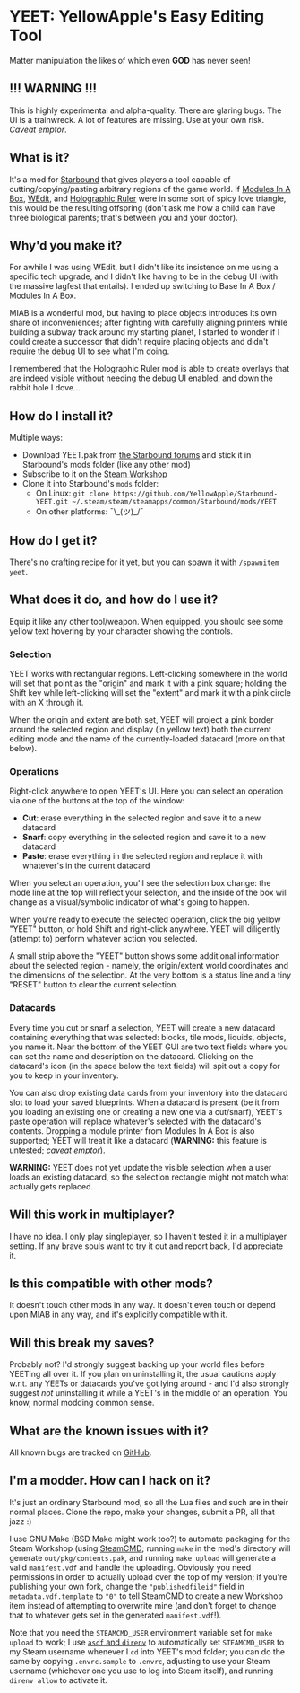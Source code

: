 # YEET: YellowApple's Easy Editing Tool

Matter manipulation the likes of which even **GOD** has never seen!

## !!! WARNING !!!

This is highly experimental and alpha-quality.  There are glaring
bugs.  The UI is a trainwreck.  A lot of features are missing.  Use at
your own risk.  *Caveat emptor*.

## What is it?

It's a mod for [Starbound](https://playstarbound.com/) that gives
players a tool capable of cutting/copying/pasting arbitrary regions of
the game world.  If [Modules In A
Box](https://steamcommunity.com/sharedfiles/filedetails/?id=729456260),
[WEdit](https://steamcommunity.com/sharedfiles/filedetails/?id=734859295),
and [Holographic
Ruler](https://steamcommunity.com/sharedfiles/filedetails/?id=743604545)
were in some sort of spicy love triangle, this would be the resulting
offspring (don't ask me how a child can have three biological parents;
that's between you and your doctor).

## Why'd you make it?

For awhile I was using WEdit, but I didn't like its insistence on me
using a specific tech upgrade, and I didn't like having to be in the
debug UI (with the massive lagfest that entails).  I ended up
switching to Base In A Box / Modules In A Box.

MIAB is a wonderful mod, but having to place objects introduces its
own share of inconveniences; after fighting with carefully aligning
printers while building a subway track around my starting planet, I
started to wonder if I could create a successor that didn't require
placing objects and didn't require the debug UI to see what I'm doing.

I remembered that the Holographic Ruler mod is able to create overlays
that are indeed visible without needing the debug UI enabled, and down
the rabbit hole I dove...

## How do I install it?

Multiple ways:

- Download YEET.pak from [the Starbound
  forums](https://community.playstarbound.com/resources/yeet-yellowapples-easy-editing-tool.6242/)
  and stick it in Starbound's mods folder (like any other mod)
- Subscribe to it on the [Steam
  Workshop](https://steamcommunity.com/sharedfiles/filedetails/?id=2943033037)
- Clone it into Starbound's `mods` folder:
  - On Linux: `git clone
    https://github.com/YellowApple/Starbound-YEET.git
    ~/.steam/steam/steamapps/common/Starbound/mods/YEET`
  - On other platforms: ¯\\\_(ツ)_/¯


## How do I get it?

There's no crafting recipe for it yet, but you can spawn it with
`/spawnitem yeet`.

## What does it do, and how do I use it?

Equip it like any other tool/weapon.  When equipped, you should see
some yellow text hovering by your character showing the controls.

### Selection

YEET works with rectangular regions.  Left-clicking somewhere in the
world will set that point as the "origin" and mark it with a pink
square; holding the Shift key while left-clicking will set the
"extent" and mark it with a pink circle with an X through it.

When the origin and extent are both set, YEET will project a pink
border around the selected region and display (in yellow text) both
the current editing mode and the name of the currently-loaded datacard
(more on that below).

### Operations

Right-click anywhere to open YEET's UI.  Here you can select an
operation via one of the buttons at the top of the window:

- **Cut**: erase everything in the selected region and save it to a
  new datacard
- **Snarf**: copy everything in the selected region and save it to a
  new datacard
- **Paste**: erase everything in the selected region and replace it
  with whatever's in the current datacard

When you select an operation, you'll see the selection box change: the
mode line at the top will reflect your selection, and the inside of
the box will change as a visual/symbolic indicator of what's going to
happen.

When you're ready to execute the selected operation, click the big
yellow "YEET" button, or hold Shift and right-click anywhere.  YEET
will diligently (attempt to) perform whatever action you selected.

A small strip above the "YEET" button shows some additional
information about the selected region - namely, the origin/extent
world coordinates and the dimensions of the selection.  At the very
bottom is a status line and a tiny "RESET" button to clear the current
selection.

### Datacards

Every time you cut or snarf a selection, YEET will create a new
datacard containing everything that was selected: blocks, tile mods,
liquids, objects, you name it.  Near the bottom of the YEET GUI are
two text fields where you can set the name and description on the
datacard.  Clicking on the datacard's icon (in the space below the
text fields) will spit out a copy for you to keep in your inventory.

You can also drop existing data cards from your inventory into the
datacard slot to load your saved blueprints.  When a datacard is
present (be it from you loading an existing one or creating a new one
via a cut/snarf), YEET's paste operation will replace whatever's
selected with the datacard's contents.  Dropping a module printer from
Modules In A Box is also supported; YEET will treat it like a datacard
(**WARNING:** this feature is untested; *caveat emptor*).

**WARNING:** YEET does not yet update the visible selection when a
user loads an existing datacard, so the selection rectangle might not
match what actually gets replaced.

## Will this work in multiplayer?

I have no idea.  I only play singleplayer, so I haven't tested it in a
multiplayer setting.  If any brave souls want to try it out and report
back, I'd appreciate it.

## Is this compatible with other mods?

It doesn't touch other mods in any way.  It doesn't even touch or
depend upon MIAB in any way, and it's explicitly compatible with it.

## Will this break my saves?

Probably not?  I'd strongly suggest backing up your world files before
YEETing all over it.  If you plan on uninstalling it, the usual
cautions apply w.r.t. any YEETs or datacards you've got lying around -
and I'd also strongly suggest *not* uninstalling it while a
YEET's in the middle of an operation.  You know, normal modding common
sense.

## What are the known issues with it?

All known bugs are tracked on
[GitHub](https://github.com/YellowApple/YEET/issues).

## I'm a modder.  How can I hack on it?

It's just an ordinary Starbound mod, so all the Lua files and such are
in their normal places.  Clone the repo, make your changes, submit a
PR, all that jazz :)

I use GNU Make (BSD Make might work too?) to automate packaging for
the Steam Workshop (using
[SteamCMD](https://developer.valvesoftware.com/wiki/SteamCMD); running
`make` in the mod's directory will generate `out/pkg/contents.pak`,
and running `make upload` will generate a valid `manifest.vdf` and
handle the uploading.  Obviously you need permissions in order to
actually upload over the top of my version; if you're publishing your
own fork, change the `"publishedfileid"` field in
`metadata.vdf.template` to `"0"` to tell SteamCMD to create a new
Workshop item instead of attempting to overwrite mine (and don't
forget to change that to whatever gets set in the generated
`manifest.vdf`!).

Note that you need the `STEAMCMD_USER` environment variable set for
`make upload` to work; I use [`asdf` and
`direnv`](https://github.com/asdf-community/asdf-direnv) to
automatically set `STEAMCMD_USER` to my Steam username whenever I `cd`
into YEET's mod folder; you can do the same by copying `.envrc.sample`
to `.envrc`, adjusting to use your Steam username (whichever one you
use to log into Steam itself), and running `direnv allow` to activate
it.
